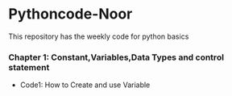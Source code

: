 # Pythoncode-Noor
This repository has the weekly code for python basics
### Chapter 1: Constant,Variables,Data Types and control statement
* Code1: How to Create and use Variable
